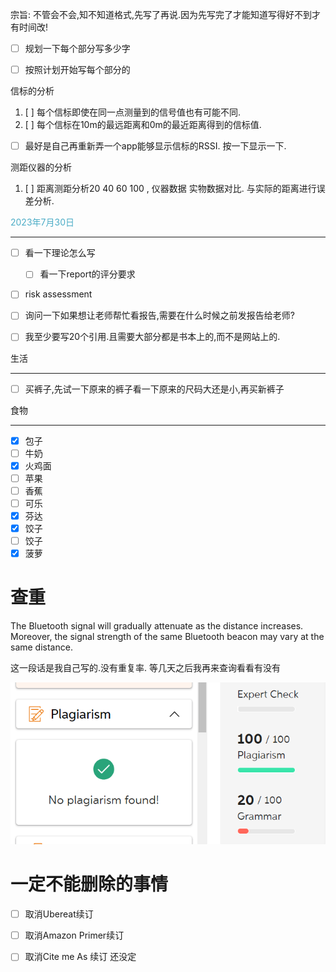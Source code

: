 宗旨:
不管会不会,知不知道格式,先写了再说.因为先写完了才能知道写得好不到才有时间改!


- [ ] 规划一下每个部分写多少字
- [ ] 按照计划开始写每个部分的




信标的分析
1. [ ] 每个信标即使在同一点测量到的信号值也有可能不同.
2. [ ] 每个信标在10m的最远距离和0m的最近距离得到的信标值.

- [ ] 最好是自己再重新弄一个app能够显示信标的RSSI. 按一下显示一下.

测距仪器的分析
1. [ ] 距离测距分析20  40 60 100 , 仪器数据 实物数据对比. 与实际的距离进行误差分析.


<font color="#4bacc6">2023年7月30日</font>
___
- [ ] 看一下理论怎么写
	- [ ] 看一下report的评分要求
- [ ] risk assessment
- [ ] 询问一下如果想让老师帮忙看报告,需要在什么时候之前发报告给老师?
- [ ] 我至少要写20个引用.且需要大部分都是书本上的,而不是网站上的.



生活
___
- [ ] 买裤子,先试一下原来的裤子看一下原来的尺码大还是小,再买新裤子



食物
___
- [x] 包子
- [ ] 牛奶
- [x] 火鸡面
- [ ] 苹果
- [ ] 香蕉
- [ ] 可乐
- [x] 芬达
- [x] 饺子
- [ ] 饺子
- [x] 菠萝

# 查重

The Bluetooth signal will gradually attenuate as the distance increases. Moreover, the signal strength of the same Bluetooth beacon may vary at the same distance.

这一段话是我自己写的.没有重复率. 等几天之后我再来查询看看有没有

![](assets/截图_20230729132632.png)




# 一定不能删除的事情

- [ ] 取消Ubereat续订
- [ ] 取消Amazon Primer续订
- [ ] 取消Cite me As 续订 还没定


